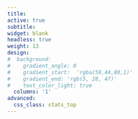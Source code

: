 ```yaml
---
title: 
active: true
subtitle: 
widget: blank
headless: true
weight: 13
design: 
#  background:
#    gradient_angle: 0
#    gradient_start:  'rgba(59,44,80,1)'
#    gradient_end: 'rgb(5, 28, 47)'
#    text_color_light: true
  columns: '1'
advanced:
  css_class: stats_top
---
```

